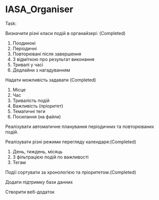 # IASA_Organiser

Task:

Визначити різні класи подій в органайзері: (Completed)

1. Поодинокі
2. Періодичні
3. Повторювані після завершення
4. З відміткою про результат виконання
5. Тривалі у часі
6. Дедлайни з нагадуванням

Надати можливість задавати   (Completed)
1. Місце
2. Час
3. Тривалість подій
4. Важливість (пріоритет)
5. Тематичні теги
6. Посилання (на файли)

Реалізувати автоматичне планування періодичних та повторюваних подій.

Реалізувати різні режими перегляду календаря:(Completed)


1. День, тиждень, місяць
2. З фільтрацією подій по важливості
3. Тегам

Події сортувати за хронологією та пріоритетом.(Completed)

Додати підтримку бази данних

Створити веб-додаток
